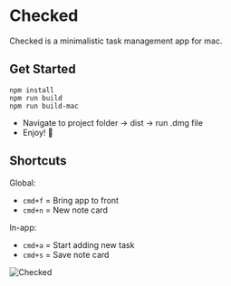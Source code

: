 # Checked
Checked is a minimalistic task management app for mac.

## Get Started
```
npm install
npm run build
npm run build-mac
```
  - Navigate to project folder → dist → run .dmg file
  - Enjoy! 🥳

## Shortcuts

Global:
  - `cmd+f` = Bring app to front
  - `cmd+n` = New note card

In-app:
  - `cmd+a` = Start adding new task
  - `cmd+s` = Save note card






![Checked](https://github.com/user-attachments/assets/3320a280-9a17-44c2-b7a0-bf276dba3667)
